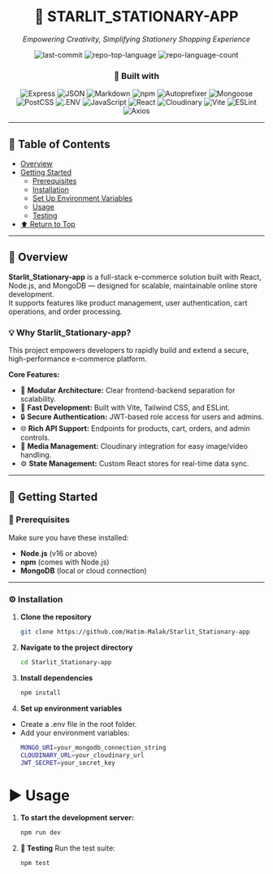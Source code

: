 <div align="center">

# 🌟 STARLIT_STATIONARY-APP  
*Empowering Creativity, Simplifying Stationery Shopping Experience*

![last-commit](https://img.shields.io/github/last-commit/Hatim-Malak/Starlit_Stationary-app?style=flat&logo=git&logoColor=white&color=0080ff)
![repo-top-language](https://img.shields.io/github/languages/top/Hatim-Malak/Starlit_Stationary-app?style=flat&color=0080ff)
![repo-language-count](https://img.shields.io/github/languages/count/Hatim-Malak/Starlit_Stationary-app?style=flat&color=0080ff)

### 🧰 Built with
![Express](https://img.shields.io/badge/Express-000000.svg?style=flat&logo=Express&logoColor=white)
![JSON](https://img.shields.io/badge/JSON-000000.svg?style=flat&logo=JSON&logoColor=white)
![Markdown](https://img.shields.io/badge/Markdown-000000.svg?style=flat&logo=Markdown&logoColor=white)
![npm](https://img.shields.io/badge/npm-CB3837.svg?style=flat&logo=npm&logoColor=white)
![Autoprefixer](https://img.shields.io/badge/Autoprefixer-DD3735.svg?style=flat&logo=Autoprefixer&logoColor=white)
![Mongoose](https://img.shields.io/badge/Mongoose-F04D35.svg?style=flat&logo=Mongoose&logoColor=white)
![PostCSS](https://img.shields.io/badge/PostCSS-DD3A0A.svg?style=flat&logo=PostCSS&logoColor=white)
![.ENV](https://img.shields.io/badge/.ENV-ECD53F.svg?style=flat&logo=dotenv&logoColor=black)
![JavaScript](https://img.shields.io/badge/JavaScript-F7DF1E.svg?style=flat&logo=JavaScript&logoColor=black)
![React](https://img.shields.io/badge/React-61DAFB.svg?style=flat&logo=React&logoColor=black)
![Cloudinary](https://img.shields.io/badge/Cloudinary-3448C5.svg?style=flat&logo=Cloudinary&logoColor=white)
![Vite](https://img.shields.io/badge/Vite-646CFF.svg?style=flat&logo=Vite&logoColor=white)
![ESLint](https://img.shields.io/badge/ESLint-4B32C3.svg?style=flat&logo=ESLint&logoColor=white)
![Axios](https://img.shields.io/badge/Axios-5A29E4.svg?style=flat&logo=Axios&logoColor=white)

</div>

---

## 📑 Table of Contents
- [Overview](#overview)
- [Getting Started](#getting-started)
  - [Prerequisites](#prerequisites)
  - [Installation](#installation)
  - [Set Up Environment Variables](#set-up-environment-variables)
  - [Usage](#usage)
  - [Testing](#testing)
- [⬆ Return to Top](#top)

---

## 🧭 Overview
**Starlit_Stationary-app** is a full-stack e-commerce solution built with React, Node.js, and MongoDB — designed for scalable, maintainable online store development.  
It supports features like product management, user authentication, cart operations, and order processing.

### 💡 Why Starlit_Stationary-app?
This project empowers developers to rapidly build and extend a secure, high-performance e-commerce platform.

**Core Features:**
- 🧩 **Modular Architecture:** Clear frontend-backend separation for scalability.  
- 🚀 **Fast Development:** Built with Vite, Tailwind CSS, and ESLint.  
- 🔒 **Secure Authentication:** JWT-based role access for users and admins.  
- 🌐 **Rich API Support:** Endpoints for products, cart, orders, and admin controls.  
- 🎨 **Media Management:** Cloudinary integration for easy image/video handling.  
- ⚙️ **State Management:** Custom React stores for real-time data sync.

---

## 🚀 Getting Started

### 🧱 Prerequisites
Make sure you have these installed:
- **Node.js** (v16 or above)
- **npm** (comes with Node.js)
- **MongoDB** (local or cloud connection)

---

### ⚙️ Installation

1. **Clone the repository**
   ```bash
   git clone https://github.com/Hatim-Malak/Starlit_Stationary-app

2. **Navigate to the project directory**
   ```bash
   cd Starlit_Stationary-app

3. **Install dependencies**
   ```bash
   npm install

4. **Set up environment variables**

- Create a .env file in the root folder.
- Add your environment variables:
   ```bash
   MONGO_URI=your_mongodb_connection_string
   CLOUDINARY_URL=your_cloudinary_url
   JWT_SECRET=your_secret_key

# ▶️ Usage
1. **To start the development server:**
    ```bash
    npm run dev
2. **🧪 Testing**
Run the test suite:
   ```bash
   npm test
   
